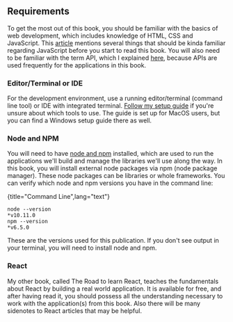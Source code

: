 ## Requirements

To get the most out of this book, you should be familiar with the basics of web development, which includes knowledge of HTML, CSS and JavaScript. This [article](https://www.robinwieruch.de/how-to-learn-framework/) mentions several things that should be kinda familiar regarding JavaScript before you start to read this book. You will also need to be familiar with the term API, which I explained [here](https://www.robinwieruch.de/what-is-an-api-javascript/), because APIs are used frequently for the applications in this book.

### Editor/Terminal or IDE

For the development environment, use a running editor/terminal (command line tool) or IDE with integrated terminal. [Follow my setup guide](https://www.robinwieruch.de/developer-setup/) if you're unsure about which tools to use. The guide is set up for MacOS users, but you can find a Windows setup guide there as well.

### Node and NPM

You will need to have [node and npm](https://nodejs.org/en/) installed, which are used to run the applications we'll build and manage the libraries we'll use along the way. In this book, you will install external node packages via npm (node package manager). These node packages can be libraries or whole frameworks. You can verify which node and npm versions you have in the command line:

{title="Command Line",lang="text"}
~~~~~~~
node --version
*v10.11.0
npm --version
*v6.5.0
~~~~~~~

These are the versions used for this publication. If you don't see output in your terminal, you will need to install node and npm.

### React

My other book, called The Road to learn React, teaches the fundamentals about React by building a real world application. It is available for free, and after having read it, you should possess all the understanding necessary to work with the application(s) from this book. Also there will be many sidenotes to React articles that may be helpful.